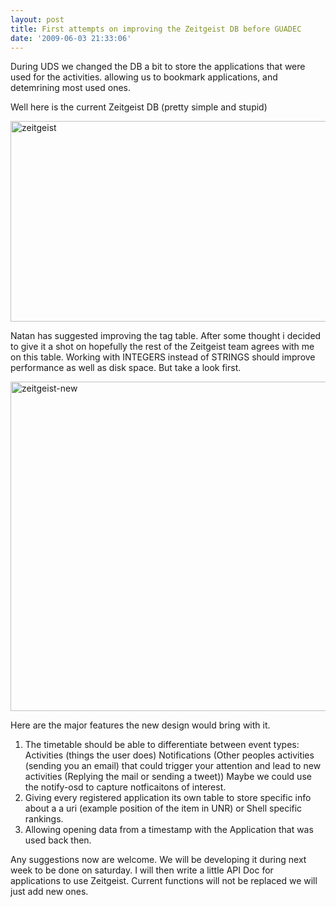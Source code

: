 ```yaml
---
layout: post
title: First attempts on improving the Zeitgeist DB before GUADEC
date: '2009-06-03 21:33:06'
---
```


During UDS we changed the DB a bit to store the applications that were used for the activities. allowing us to bookmark applications, and detemrining most used ones.

Well here is the current Zeitgeist DB (pretty simple and stupid)

<img class="size-full wp-image-679 alignnone" title="zeitgeist" src="http://geekyogre.com/content/images/2009/06/zeitgeist.jpeg" alt="zeitgeist" width="550" height="321" />

Natan has suggested improving the tag table. After some thought i decided to give it a shot on hopefully the rest of the Zeitgeist team agrees with me on this table. Working with INTEGERS instead of STRINGS should improve performance as well as disk space. But take a look first.

<a href="http://geekyogre.com/content/images/2009/06/zeitgeist-new.jpeg" target="_blank"><img class="alignnone size-full wp-image-680" title="zeitgeist-new" src="http://geekyogre.com/content/images/2009/06/zeitgeist-new.jpeg" alt="zeitgeist-new" width="1041" height="527" /></a>

Here are the major features the new design would bring with it.
<ol>
	<li>The timetable should be able to differentiate between event types: Activities (things the user does) Notifications (Other peoples activities (sending you an email) that could trigger your attention and lead to new activities (Replying the mail or sending a tweet)) Maybe we could use the notify-osd to capture notficaitons of interest.</li>
	<li>Giving every registered application its own table to store specific info about a a uri (example position of the item in UNR) or Shell specific rankings.</li>
	<li>Allowing opening data from a timestamp with the Application that was used back then.</li>
</ol>
Any suggestions now are welcome. We will be developing it during next week to be done on saturday. I will then write a little API Doc for applications to use Zeitgeist. Current functions will not be replaced we will just add new ones.